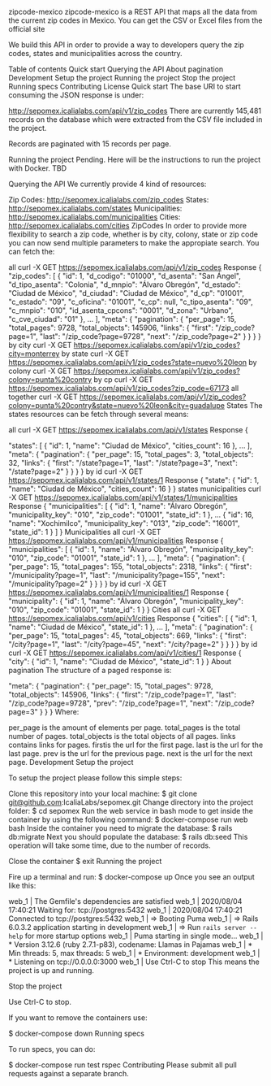 zipcode-mexico
zipcode-mexico is a REST API that maps all the data from the current zip codes in Mexico. You can get the CSV or Excel files from the official site

We build this API in order to provide a way to developers query the zip codes, states and municipalities across the country.

Table of contents
Quick start
Querying the API
About pagination
Development
Setup the project
Running the project
Stop the project
Running specs
Contributing
License
Quick start
The base URI to start consuming the JSON response is under:

http://sepomex.icalialabs.com/api/v1/zip_codes
There are currently 145,481 records on the database which were extracted from the CSV file included in the project.

Records are paginated with 15 records per page.

Running the project
Pending. Here will be the instructions to run the project with Docker. TBD

Querying the API
We currently provide 4 kind of resources:

Zip Codes: http://sepomex.icalialabs.com/zip_codes
States: http://sepomex.icalialabs.com/states
Municipalities: http://sepomex.icalialabs.com/municipalities
Cities: http://sepomex.icalialabs.com/cities
ZipCodes
In order to provide more flexibility to search a zip code, whether is by city, colony, state or zip code you can now send multiple parameters to make the appropiate search. You can fetch the:

all
curl -X GET https://sepomex.icalialabs.com/api/v1/zip_codes 
Response
{
  "zip_codes": [
    {
      "id": 1,
      "d_codigo": "01000",
      "d_asenta": "San Ángel",
      "d_tipo_asenta": "Colonia",
      "d_mnpio": "Álvaro Obregón",
      "d_estado": "Ciudad de México",
      "d_ciudad": "Ciudad de México",
      "d_cp": "01001",
      "c_estado": "09",
      "c_oficina": "01001",
      "c_cp": null,
      "c_tipo_asenta": "09",
      "c_mnpio": "010",
      "id_asenta_cpcons": "0001",
      "d_zona": "Urbano",
      "c_cve_ciudad": "01"
    },
    ... 
  ],
  "meta": {
    "pagination": {
      "per_page": 15,
      "total_pages": 9728,
      "total_objects": 145906,
      "links": {
        "first": "/zip_code?page=1",
        "last": "/zip_code?page=9728",
        "next": "/zip_code?page=2"
      }
    }
  }
}
by city
curl -X GET https://sepomex.icalialabs.com/api/v1/zip_codes?city=monterrey
by state
curl -X GET https://sepomex.icalialabs.com/api/v1/zip_codes?state=nuevo%20leon
by colony
curl -X GET https://sepomex.icalialabs.com/api/v1/zip_codes?colony=punta%20contry
by cp
curl -X GET https://sepomex.icalialabs.com/api/v1/zip_codes?zip_code=67173
all together
curl -X GET https://sepomex.icalialabs.com/api/v1/zip_codes?colony=punta%20contry&state=nuevo%20leon&city=guadalupe
States
The states resources can be fetch through several means:

all
curl -X GET https://sepomex.icalialabs.com/api/v1/states
Response
{
  
  "states": [
    {
      "id": 1,
      "name": "Ciudad de México",
      "cities_count": 16
    },
    ...
  ],
  "meta": {
    "pagination": {
      "per_page": 15,
      "total_pages": 3,
      "total_objects": 32,
      "links": {
        "first": "/state?page=1",
        "last": "/state?page=3",
        "next": "/state?page=2"
      }
    }
  }
}
by id
curl -X GET https://sepomex.icalialabs.com/api/v1/states/1
Response
{
  "state": {
    "id": 1,
    "name": "Ciudad de México",
    "cities_count": 16
  }
}
states municipalities
curl -X GET https://sepomex.icalialabs.com/api/v1/states/1/municipalities
Response
{
  "municipalities": [
    {
      "id": 1,
      "name": "Álvaro Obregón",
      "municipality_key": "010",
      "zip_code": "01001",
      "state_id": 1
    },
    ...
    {
      "id": 16,
      "name": "Xochimilco",
      "municipality_key": "013",
      "zip_code": "16001",
      "state_id": 1
    }
  ]
}
Municipalities
all
curl -X GET https://sepomex.icalialabs.com/api/v1/municipalities
Response
{
  "municipalities": [
    {
      "id": 1,
      "name": "Álvaro Obregón",
      "municipality_key": "010",
      "zip_code": "01001",
      "state_id": 1
    },
    ...
  ],
  "meta": {
    "pagination": {
      "per_page": 15,
      "total_pages": 155,
      "total_objects": 2318,
      "links": {
        "first": "/municipality?page=1",
        "last": "/municipality?page=155",
        "next": "/municipality?page=2"
      }
    }
  }
}
by id
curl -X GET https://sepomex.icalialabs.com/api/v1/municipalities/1
Response
{
  "municipality": {
    "id": 1,
    "name": "Álvaro Obregón",
    "municipality_key": "010",
    "zip_code": "01001",
    "state_id": 1
  }
}
Cities
all
curl -X GET https://sepomex.icalialabs.com/api/v1/cities
Response
{
  "cities": [
    {
      "id": 1,
      "name": "Ciudad de México",
      "state_id": 1
    },
  ...
  ],
  "meta": {
    "pagination": {
      "per_page": 15,
      "total_pages": 45,
      "total_objects": 669,
      "links": {
        "first": "/city?page=1",
        "last": "/city?page=45",
        "next": "/city?page=2"
      }
    }
  }
}
by id
curl -X GET https://sepomex.icalialabs.com/api/v1/cities/1
Response
{
  "city": {
    "id": 1,
    "name": "Ciudad de México",
    "state_id": 1
  }
}
About pagination
The structure of a paged response is:

"meta": {
    "pagination": {
      "per_page": 15,
      "total_pages": 9728,
      "total_objects": 145906,
      "links": {
        "first": "/zip_code?page=1",
        "last": "/zip_code?page=9728",
        "prev": "/zip_code?page=1",
        "next": "/zip_code?page=3"
      }
    }
  }
Where:

per_page is the amount of elements per page.
total_pages is the total number of pages.
total_objects is the total objects of all pages.
links contains links for pages.
firstis the url for the first page.
last is the url for the last page.
prev is the url for the previous page.
next is the url for the next page.
Development
Setup the project

To setup the project please follow this simple steps:

Clone this repository into your local machine:
$ git clone git@github.com:IcaliaLabs/sepomex.git
Change directory into the project folder:
$ cd sepomex
Run the web service in bash mode to get inside the container by using the following command:
$ docker-compose run web bash
Inside the container you need to migrate the database:
$ rails db:migrate
Next you should populate the database:
$ rails db:seed
This operation will take some time, due to the number of records.

Close the container
$ exit
Running the project

Fire up a terminal and run:
$ docker-compose up
Once you see an output like this:

web_1        | The Gemfile's dependencies are satisfied
web_1        | 2020/08/04 17:40:21 Waiting for: tcp://postgres:5432
web_1        | 2020/08/04 17:40:21 Connected to tcp://postgres:5432
web_1        | => Booting Puma
web_1        | => Rails 6.0.3.2 application starting in development 
web_1        | => Run `rails server --help` for more startup options
web_1        | Puma starting in single mode...
web_1        | * Version 3.12.6 (ruby 2.7.1-p83), codename: Llamas in Pajamas
web_1        | * Min threads: 5, max threads: 5
web_1        | * Environment: development
web_1        | * Listening on tcp://0.0.0.0:3000
web_1        | Use Ctrl-C to stop
This means the project is up and running.

Stop the project

Use Ctrl-C to stop.

If you want to remove the containers use:

$ docker-compose down
Running specs

To run specs, you can do:

$ docker-compose run test rspec
Contributing
Please submit all pull requests against a separate branch.


